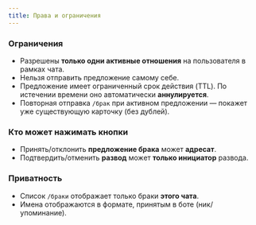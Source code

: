 ```yaml
---
title: Права и ограничения
---
```


### Ограничения
- Разрешены **только одни активные отношения** на пользователя в рамках чата.
- Нельзя отправить предложение самому себе.
- Предложение имеет ограниченный срок действия (TTL). По истечении времени оно автоматически **аннулируется**.
- Повторная отправка `/брак` при активном предложении — покажет уже существующую карточку (без дублей).

### Кто может нажимать кнопки
- Принять/отклонить **предложение брака** может **адресат**.
- Подтвердить/отменить **развод** может **только инициатор** развода.

### Приватность
- Список `/браки` отображает только браки **этого чата**.
- Имена отображаются в формате, принятым в боте (ник/упоминание).

